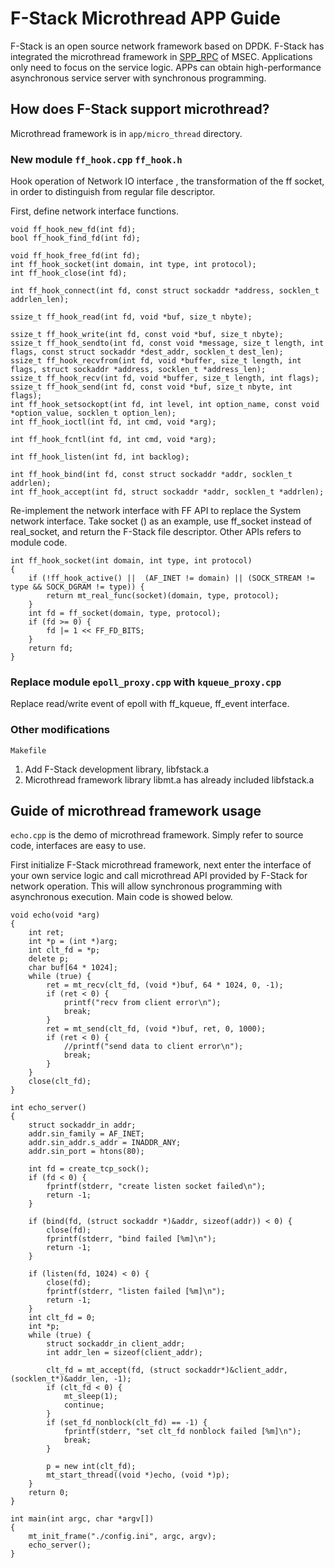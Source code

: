 # F-Stack Microthread APP Guide

F-Stack is an open source network framework based on DPDK. F-Stack has integrated the microthread framework in [SPP_RPC](https://github.com/Tencent/MSEC/tree/master/spp_rpc/src/sync_frame/micro_thread) of MSEC. Applications only need to focus on the service logic. APPs can obtain high-performance asynchronous service server with synchronous programming.

## How does F-Stack support microthread?

  Microthread framework is in `app/micro_thread` directory.

### New module `ff_hook.cpp` `ff_hook.h`

Hook operation of Network IO interface , the transformation of the ff socket, in order to distinguish from regular file descriptor.

First, define network interface functions.

    void ff_hook_new_fd(int fd);
    bool ff_hook_find_fd(int fd);
    
    void ff_hook_free_fd(int fd);
    int ff_hook_socket(int domain, int type, int protocol);
    int ff_hook_close(int fd);
    
    int ff_hook_connect(int fd, const struct sockaddr *address, socklen_t addrlen_len);
    
    ssize_t ff_hook_read(int fd, void *buf, size_t nbyte);
    
    ssize_t ff_hook_write(int fd, const void *buf, size_t nbyte);
    ssize_t ff_hook_sendto(int fd, const void *message, size_t length, int flags, const struct sockaddr *dest_addr, socklen_t dest_len);
    ssize_t ff_hook_recvfrom(int fd, void *buffer, size_t length, int flags, struct sockaddr *address, socklen_t *address_len);
    ssize_t ff_hook_recv(int fd, void *buffer, size_t length, int flags);
    ssize_t ff_hook_send(int fd, const void *buf, size_t nbyte, int flags);
    int ff_hook_setsockopt(int fd, int level, int option_name, const void *option_value, socklen_t option_len);
    int ff_hook_ioctl(int fd, int cmd, void *arg);
    
    int ff_hook_fcntl(int fd, int cmd, void *arg);
    
    int ff_hook_listen(int fd, int backlog);
    
    int ff_hook_bind(int fd, const struct sockaddr *addr, socklen_t addrlen);
    int ff_hook_accept(int fd, struct sockaddr *addr, socklen_t *addrlen);

Re-implement the network interface with FF API to replace the System network interface. Take socket () as an example, use ff_socket instead of real_socket, and return the F-Stack file descriptor. Other APIs refers to module code.

    int ff_hook_socket(int domain, int type, int protocol)
    {
        if (!ff_hook_active() ||  (AF_INET != domain) || (SOCK_STREAM != type && SOCK_DGRAM != type)) {
            return mt_real_func(socket)(domain, type, protocol);
    	}
    	int fd = ff_socket(domain, type, protocol);
    	if (fd >= 0) {
    		fd |= 1 << FF_FD_BITS;
    	}
    	return fd;
    }

### Replace module `epoll_proxy.cpp` with `kqueue_proxy.cpp`

  Replace read/write event of epoll  with ff_kqueue, ff_event interface.

### Other modifications

`Makefile`

  1. Add F-Stack development library, libfstack.a
  2. Microthread framework library libmt.a has already included libfstack.a

## Guide of microthread framework usage

 `echo.cpp` is the demo of microthread framework. Simply refer to source code, interfaces are easy to use.

First initialize F-Stack microthread framework, next enter the interface of your own service logic and call microthread API provided by F-Stack for network operation. This will allow synchronous programming with asynchronous execution.  Main code is showed below.

    void echo(void *arg)
    {
    	int ret;
    	int *p = (int *)arg;
    	int clt_fd = *p;
    	delete p;
    	char buf[64 * 1024];
    	while (true) {
    		ret = mt_recv(clt_fd, (void *)buf, 64 * 1024, 0, -1);
    		if (ret < 0) {
    			printf("recv from client error\n");
    			break;
    		}
    		ret = mt_send(clt_fd, (void *)buf, ret, 0, 1000);
    		if (ret < 0) {
    			//printf("send data to client error\n");
    			break;
    		}
    	}
    	close(clt_fd);
    }
    
    int echo_server()
    {
    	struct sockaddr_in addr;
    	addr.sin_family = AF_INET;
    	addr.sin_addr.s_addr = INADDR_ANY;
    	addr.sin_port = htons(80);
    
    	int fd = create_tcp_sock();
    	if (fd < 0) {
    		fprintf(stderr, "create listen socket failed\n");
    		return -1;
    	}
    
    	if (bind(fd, (struct sockaddr *)&addr, sizeof(addr)) < 0) {
    		close(fd);
    		fprintf(stderr, "bind failed [%m]\n");
    		return -1;
    	}
    
    	if (listen(fd, 1024) < 0) {
    		close(fd);
    		fprintf(stderr, "listen failed [%m]\n");
    		return -1;
    	}
        int clt_fd = 0;
    	int *p;
    	while (true) {
    		struct sockaddr_in client_addr;
    		int addr_len = sizeof(client_addr);
    
            clt_fd = mt_accept(fd, (struct sockaddr*)&client_addr, (socklen_t*)&addr_len, -1);
    		if (clt_fd < 0) {
    			mt_sleep(1);
    			continue;
    		}
    		if (set_fd_nonblock(clt_fd) == -1) {
    			fprintf(stderr, "set clt_fd nonblock failed [%m]\n");
    			break;
    		}
    
    		p = new int(clt_fd);
    		mt_start_thread((void *)echo, (void *)p);
    	}
    	return 0;
    }
    
    int main(int argc, char *argv[])
    {
    	mt_init_frame("./config.ini", argc, argv);
    	echo_server();
    }
